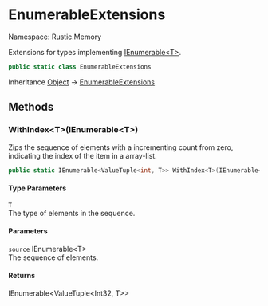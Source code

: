# EnumerableExtensions

Namespace: Rustic.Memory

Extensions for types implementing [IEnumerable&lt;T&gt;](https://docs.microsoft.com/en-us/dotnet/api/system.collections.generic.ienumerable-1).

```csharp
public static class EnumerableExtensions
```

Inheritance [Object](https://docs.microsoft.com/en-us/dotnet/api/system.object) → [EnumerableExtensions](./rustic.memory.enumerableextensions.md)

## Methods

### **WithIndex&lt;T&gt;(IEnumerable&lt;T&gt;)**

Zips the sequence of elements with a incrementing count from zero, indicating the index of the item in a array-list.

```csharp
public static IEnumerable<ValueTuple<int, T>> WithIndex<T>(IEnumerable<T> source)
```

#### Type Parameters

`T`<br>
The type of elements in the sequence.

#### Parameters

`source` IEnumerable&lt;T&gt;<br>
The sequence of elements.

#### Returns

IEnumerable&lt;ValueTuple&lt;Int32, T&gt;&gt;<br>
